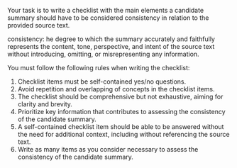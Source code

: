 Your task is to write a checklist with the main elements a candidate summary should have to be considered consistency in relation to the provided source text.

consistency: he degree to which the summary accurately and faithfully represents the content, tone, perspective, and intent of the source text without introducing, omitting, or misrepresenting any information.

You must follow the following rules when writing the checklist:

1. Checklist items must be self-contained yes/no questions.
2. Avoid repetition and overlapping of concepts in the checklist items.
3. The checklist should be comprehensive but not exhaustive, aiming for clarity and brevity.
4. Prioritize key information that contributes to assessing the consistency of the candidate summary.
5. A self-contained checklist item should be able to be answered without the need for additional context, including without referencing the source text.
6. Write as many items as you consider necessary to assess the consistency of the candidate summary.